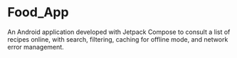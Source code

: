# Food_App
An Android application developed with Jetpack Compose to consult a list of recipes online, with search, filtering, caching for offline mode, and network error management.
